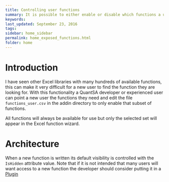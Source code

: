 ```yaml
---
title: Controlling user functions
summary: It is possible to either enable or disable which functions a user can see.
keywords: 
last_updated: September 23, 2016
tags: 
sidebar: home_sidebar
permalink: home_exposed_functions.html
folder: home
---
```


# Introduction

I have seen other Excel libraries with many hundreds of available functions, this can make it very difficult for a new user to find the function they are looking for.  With this functionality a QuantSA developer or experienced user can point a new user the functions they need and edit the file `functions_user.csv` in the addin directory to only enable that subset of functions. 

All functions will always be available for use but only the selected set will appear in the Excel function wizard.   

# Architecture

When a new function is written its default visibility is controlled with the `IsHidden` attribute value.  Note that if it is not intended that many users will want access to a new function the developer should consider putting it in a [Plugin](home_plugins.html)



